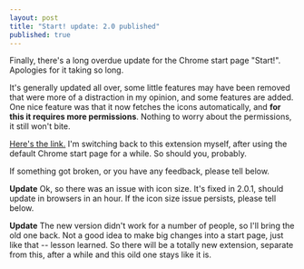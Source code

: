 ```yaml
---
layout: post
title: "Start! update: 2.0 published"
published: true
---
```


Finally, there's a long overdue update for the Chrome start page "Start!". Apologies for it taking so long.

It's generally updated all over, some little features may have been removed that were more of a distraction in my opinion, and some features are added. One nice feature was that it now fetches the icons automatically, and **for this it requires more permissions**. Nothing to worry about the permissions, it still won't bite.

[Here's the link.](https://chrome.google.com/webstore/detail/start/iniabgbbmccaomaocmhcfioahgipigbh?hl=en-US) I'm switching back to this extension myself, after using the default Chrome start page for a while. So should you, probably.

If something got broken, or you have any feedback, please tell below. 

**Update** Ok, so there was an issue with icon size. It's fixed in 2.0.1, should update in browsers in an hour. If the icon size issue persists, please tell below.

**Update** The new version didn't work for a number of people, so I'll bring the old one back. Not a good idea to make big changes into a start page, just like that -- lesson learned. So there will be a totally new extension, separate from this, after a while and this oild one stays like it is.
